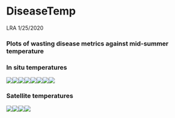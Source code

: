 DiseaseTemp
================
LRA
1/25/2020

### Plots of wasting disease metrics against mid-summer temperature

### In situ temperatures

![](DiseaseVsTemp_files/figure-gfm/disease_in_situ-1.png)<!-- -->![](DiseaseVsTemp_files/figure-gfm/disease_in_situ-2.png)<!-- -->![](DiseaseVsTemp_files/figure-gfm/disease_in_situ-3.png)<!-- -->![](DiseaseVsTemp_files/figure-gfm/disease_in_situ-4.png)<!-- -->![](DiseaseVsTemp_files/figure-gfm/disease_in_situ-5.png)<!-- -->![](DiseaseVsTemp_files/figure-gfm/disease_in_situ-6.png)<!-- -->![](DiseaseVsTemp_files/figure-gfm/disease_in_situ-7.png)<!-- -->![](DiseaseVsTemp_files/figure-gfm/disease_in_situ-8.png)<!-- -->

### Satellite temperatures

![](DiseaseVsTemp_files/figure-gfm/disease_sat-1.png)<!-- -->![](DiseaseVsTemp_files/figure-gfm/disease_sat-2.png)<!-- -->![](DiseaseVsTemp_files/figure-gfm/disease_sat-3.png)<!-- -->![](DiseaseVsTemp_files/figure-gfm/disease_sat-4.png)<!-- -->
